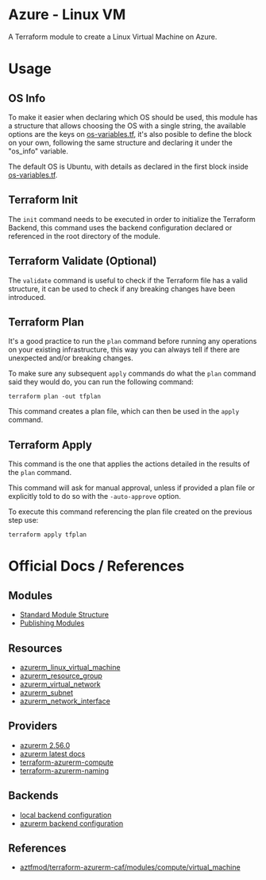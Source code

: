 # Azure - Linux VM

A Terraform module to create a Linux Virtual Machine on Azure.

# Usage

## OS Info

To make it easier when declaring which OS should be used, this module has a structure that allows choosing the OS with a single string, the available options are the keys on [os-variables.tf](os-variables.tf), it's also posible to define the block on your own, following the same structure and declaring it under the "os_info" variable.

The default OS is Ubuntu, with details as declared in the first block inside [os-variables.tf](os-variables.tf).

## Terraform Init

The <code>init</code> command needs to be executed in order to initialize the Terraform Backend, this command uses the backend configuration declared or referenced in the root directory of the module.

## Terraform Validate (Optional)

The <code>validate</code> command is useful to check if the Terraform file has a valid structure, it can be used to check if any breaking changes have been introduced.

## Terraform Plan

It's a good practice to run the <code>plan</code> command before running any operations on your existing infrastructure, this way you can always tell if there are unexpected and/or breaking changes.

To make sure any subsequent <code>apply</code> commands do what the <code>plan</code> command said they would do, you can run the following command: 

<code>terraform plan -out tfplan</code>

This command creates a plan file, which can then be used in the <code>apply</code> command.

## Terraform Apply

This command is the one that applies the actions detailed in the results of the <code>plan</code> command.

This command will ask for manual approval, unless if provided a plan file or explicitly told to do so with the <code>-auto-approve</code> option.

To execute this command referencing the plan file created on the previous step use: 

<code>terraform apply tfplan</code>

# Official Docs / References

## Modules

- [Standard Module Structure](https://www.terraform.io/docs/language/modules/develop/structure.html)
- [Publishing Modules](https://www.terraform.io/docs/registry/modules/publish.html)

## Resources

- [azurerm_linux_virtual_machine](https://registry.terraform.io/providers/hashicorp/azurerm/latest/docs/resources/linux_virtual_machine)
- [azurerm_resource_group](https://registry.terraform.io/providers/hashicorp/azurerm/latest/docs/resources/resource_group)
- [azurerm_virtual_network](https://registry.terraform.io/providers/hashicorp/azurerm/latest/docs/resources/virtual_network)
- [azurerm_subnet](https://registry.terraform.io/providers/hashicorp/azurerm/latest/docs/resources/subnet)
- [azurerm_network_interface](https://registry.terraform.io/providers/hashicorp/azurerm/latest/docs/resources/network_interface)

## Providers

- [azurerm 2.56.0](https://registry.terraform.io/providers/hashicorp/azurerm/2.56.0)
- [azurerm latest docs](https://registry.terraform.io/providers/hashicorp/azurerm/latest/docs)
- [terraform-azurerm-compute](https://github.com/Azure/terraform-azurerm-compute)
- [terraform-azurerm-naming](https://github.com/Azure/terraform-azurerm-naming)

## Backends

- [local backend configuration](https://www.terraform.io/docs/language/settings/backends/local.html)
- [azurerm backend configuration](terraform.io/docs/language/settings/backends/azurerm.html)

## References
- [aztfmod/terraform-azurerm-caf/modules/compute/virtual_machine](https://github.com/aztfmod/terraform-azurerm-caf/tree/5.3.2/modules/compute/virtual_machine)
